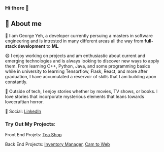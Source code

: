 ### Hi there 👋

<!--
**SquidCaptain/SquidCaptain** is a ✨ _special_ ✨ repository because its `README.md` (this file) appears on your GitHub profile.

Here are some ideas to get you started:

- 🔭 I’m currently working on ...
- 🌱 I’m currently learning ...
- 👯 I’m looking to collaborate on ...
- 🤔 I’m looking for help with ...
- 💬 Ask me about ...
- 📫 How to reach me: ...
- 😄 Pronouns: ...
- ⚡ Fun fact: ...
-->

## 🚀 About me
👋 I am George Yeh, a developer currently persuing a masters in software engineering and is intrested in many different areas all the way from **full-stack development** to **ML**.

😄 I enjoy working on projects and am enthusiastic about current and emerging technologies and is always looking to discover new ways to apply them. 
From learning C++, Python, Java, and some programming basics while in university to learning Tensorflow, Flask, React, and more after graduation, I have accumulated a reservoir of skills that I am building apon constantly.

📖 Outside of tech, I enjoy stories whether by movies, TV shows, or books. I love stories that incorporate mysterious elements that leans towards lovecraftian horror.

💬 Social: [LinkedIn](https://www.linkedin.com/in/george-yichen-yeh/)

### Try Out My Projects:

Front End Projets:
  [Tea Shop](https://tea-shop-woad.vercel.app/)

Back End Projects:
  [Inventory Manager](inventory-tracking-webapp.vercel.app), [Cam to Web](https://hub.docker.com/r/squidcaptain/cam_to_web)
